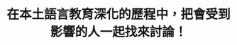 ---
id: "68"
lang: zh-tw
description: 預告「高級中等以下學校及幼兒園閩南語師資培育資格及聘用辦法」草案
propose_date: 2020-04-07
meeting_date: 2020-05-08
publish: "TRUE"
selected: "FALSE"
blog_selected: "FALSE"
thumbnail: https://cm.pdis.nat.gov.tw/images/post/1uMjQNtzcfw95RtklJ7fPxOZWonyXmedp.jpg
title: 在本土語言教育深化的歷程中，把會受到影響的人一起找來討論！
introduction:
  content: >-
    教育部在國發會「公共政策網路參與平台」進行法令草案預告，針對「高級中等以下學校及幼兒園閩南語師資培育資格及聘用辦法」草案廣徵網友意見，主辦單位教育部師資培育及藝術教育司也進行了利害關係人訪談。

    經過議題研究，利害關係人的意見爭點主要有：1.師資培育需求盤點與落日條款2.權宜師資與認證師資的專業性3.教學實務現場的彈性需求。

    主辦本次協作會議在這些爭點之上，以事前公開資料做基礎，用不同的交流形式讓利害關係人的意見能夠在會前呈現、在會中面對面交流。希望為深化本土語言的供需端討論出一個大家比較能接受的草案方向，繼續一起努力。
color: green
join:
  type: 部
  title: 教育部公告：預告「高級中等以下學校及幼兒園閩南語師資培育資格及聘用辦法」草案
  link: https://join.gov.tw/policies/detail/d42fb3ce-46a6-4f43-ac5c-a67cabe76403
  image: https://cm.pdis.nat.gov.tw/images/post/1b105UpIHn-GDM77TnTIVUgA7spmTQkcP.jpg
layout: post
departments:
  - 教育部
tags:
  - 教育
  - 法規
  - 文化
embed:
  agenda_book:
    links:
      - https://issuu.com/pdis.tw/docs/__________________________________________68______
  mind_map:
    links:
      - https://miro.com/app/live-embed/o9J_ktDC9xk=/?moveToViewport=12909,-959,10340,4165&embedAutoplay=true
  ministry_slide:
    links:
      - https://issuu.com/pdis.tw/docs/1090508-_________
  host_slide:
    links:
      - https://issuu.com/pdis.tw/docs/_68-___________________final_
  transcript:
    links:
      - https://sayit.pdis.nat.gov.tw/2020-05-08-%E9%96%8B%E6%94%BE%E6%94%BF%E5%BA%9C%E7%AC%AC68%E6%AC%A1%E5%8D%94%E4%BD%9C%E6%9C%83%E8%AD%B0
---